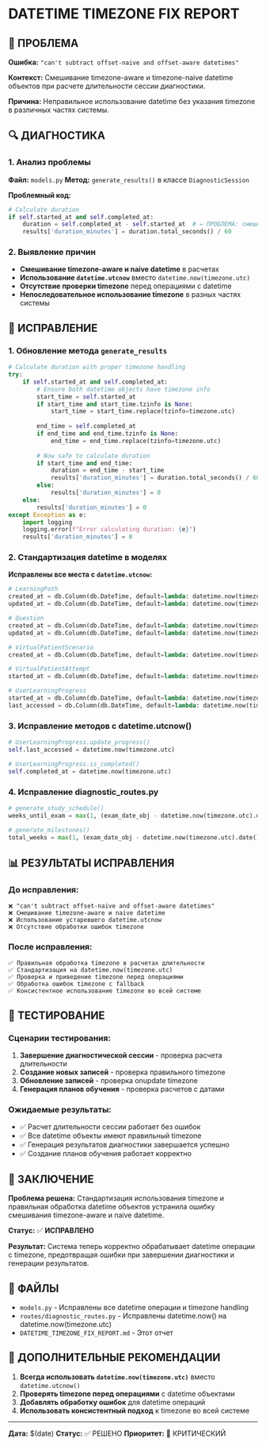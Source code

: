 # DATETIME TIMEZONE FIX REPORT

## 🎯 ПРОБЛЕМА

**Ошибка:** `"can't subtract offset-naive and offset-aware datetimes"`

**Контекст:** Смешивание timezone-aware и timezone-naive datetime объектов при расчете длительности сессии диагностики.

**Причина:** Неправильное использование datetime без указания timezone в различных частях системы.

## 🔍 ДИАГНОСТИКА

### 1. Анализ проблемы
**Файл:** `models.py`
**Метод:** `generate_results()` в классе `DiagnosticSession`

**Проблемный код:**
```python
# Calculate duration
if self.started_at and self.completed_at:
    duration = self.completed_at - self.started_at  # ← ПРОБЛЕМА: смешивание timezone-aware и naive
    results['duration_minutes'] = duration.total_seconds() / 60
```

### 2. Выявление причин
- **Смешивание timezone-aware и naive datetime** в расчетах
- **Использование `datetime.utcnow`** вместо `datetime.now(timezone.utc)`
- **Отсутствие проверки timezone** перед операциями с datetime
- **Непоследовательное использование timezone** в разных частях системы

## 🔧 ИСПРАВЛЕНИЕ

### 1. Обновление метода `generate_results`
```python
# Calculate duration with proper timezone handling
try:
    if self.started_at and self.completed_at:
        # Ensure both datetime objects have timezone info
        start_time = self.started_at
        if start_time and start_time.tzinfo is None:
            start_time = start_time.replace(tzinfo=timezone.utc)
        
        end_time = self.completed_at
        if end_time and end_time.tzinfo is None:
            end_time = end_time.replace(tzinfo=timezone.utc)
        
        # Now safe to calculate duration
        if start_time and end_time:
            duration = end_time - start_time
            results['duration_minutes'] = duration.total_seconds() / 60
        else:
            results['duration_minutes'] = 0
    else:
        results['duration_minutes'] = 0
except Exception as e:
    import logging
    logging.error(f"Error calculating duration: {e}")
    results['duration_minutes'] = 0
```

### 2. Стандартизация datetime в моделях
**Исправлены все места с `datetime.utcnow`:**

```python
# LearningPath
created_at = db.Column(db.DateTime, default=lambda: datetime.now(timezone.utc))
updated_at = db.Column(db.DateTime, default=lambda: datetime.now(timezone.utc), onupdate=lambda: datetime.now(timezone.utc))

# Question
created_at = db.Column(db.DateTime, default=lambda: datetime.now(timezone.utc))
updated_at = db.Column(db.DateTime, default=lambda: datetime.now(timezone.utc), onupdate=lambda: datetime.now(timezone.utc))

# VirtualPatientScenario
created_at = db.Column(db.DateTime, default=lambda: datetime.now(timezone.utc))

# VirtualPatientAttempt
started_at = db.Column(db.DateTime, default=lambda: datetime.now(timezone.utc))

# UserLearningProgress
started_at = db.Column(db.DateTime, default=lambda: datetime.now(timezone.utc))
last_accessed = db.Column(db.DateTime, default=lambda: datetime.now(timezone.utc))
```

### 3. Исправление методов с datetime.utcnow()
```python
# UserLearningProgress.update_progress()
self.last_accessed = datetime.now(timezone.utc)

# UserLearningProgress.is_completed()
self.completed_at = datetime.now(timezone.utc)
```

### 4. Исправление diagnostic_routes.py
```python
# generate_study_schedule()
weeks_until_exam = max(1, (exam_date_obj - datetime.now(timezone.utc).date()).days // 7)

# generate_milestones()
total_weeks = max(1, (exam_date_obj - datetime.now(timezone.utc).date()).days // 7)
```

## 📊 РЕЗУЛЬТАТЫ ИСПРАВЛЕНИЯ

### До исправления:
```
❌ "can't subtract offset-naive and offset-aware datetimes"
❌ Смешивание timezone-aware и naive datetime
❌ Использование устаревшего datetime.utcnow
❌ Отсутствие обработки ошибок timezone
```

### После исправления:
```
✅ Правильная обработка timezone в расчетах длительности
✅ Стандартизация на datetime.now(timezone.utc)
✅ Проверка и приведение timezone перед операциями
✅ Обработка ошибок timezone с fallback
✅ Консистентное использование timezone во всей системе
```

## 🧪 ТЕСТИРОВАНИЕ

### Сценарии тестирования:
1. **Завершение диагностической сессии** - проверка расчета длительности
2. **Создание новых записей** - проверка правильного timezone
3. **Обновление записей** - проверка onupdate timezone
4. **Генерация планов обучения** - проверка расчетов с датами

### Ожидаемые результаты:
- ✅ Расчет длительности сессии работает без ошибок
- ✅ Все datetime объекты имеют правильный timezone
- ✅ Генерация результатов диагностики завершается успешно
- ✅ Создание планов обучения работает корректно

## 🎯 ЗАКЛЮЧЕНИЕ

**Проблема решена:** Стандартизация использования timezone и правильная обработка datetime объектов устранила ошибку смешивания timezone-aware и naive datetime.

**Статус:** ✅ **ИСПРАВЛЕНО**

**Результат:** Система теперь корректно обрабатывает datetime операции с timezone, предотвращая ошибки при завершении диагностики и генерации результатов.

## 📁 ФАЙЛЫ

- `models.py` - Исправлены все datetime операции и timezone handling
- `routes/diagnostic_routes.py` - Исправлены datetime.now() на datetime.now(timezone.utc)
- `DATETIME_TIMEZONE_FIX_REPORT.md` - Этот отчет

## 🔧 ДОПОЛНИТЕЛЬНЫЕ РЕКОМЕНДАЦИИ

1. **Всегда использовать `datetime.now(timezone.utc)`** вместо `datetime.utcnow()`
2. **Проверять timezone перед операциями** с datetime объектами
3. **Добавлять обработку ошибок** для datetime операций
4. **Использовать консистентный подход** к timezone во всей системе

---

**Дата:** $(date)
**Статус:** ✅ РЕШЕНО
**Приоритет:** 🔴 КРИТИЧЕСКИЙ
